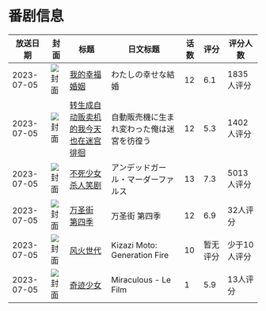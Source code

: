 # 番剧信息

|放送日期|封面|标题|日文标题|话数|评分|评分人数|
|---|---|---|---|---|---|---|
|2023-07-05|![封面](https://lain.bgm.tv/pic/cover/c/5f/b1/377125_WRoZD.jpg)|[我的幸福婚姻](https://bangumi.tv/subject/377125)|わたしの幸せな結婚|12|6.1|1835人评分|
|2023-07-05|![封面](https://lain.bgm.tv/pic/cover/c/03/34/392973_87i5W.jpg)|[转生成自动贩卖机的我今天也在迷宫徘徊](https://bangumi.tv/subject/392973)|自動販売機に生まれ変わった俺は迷宮を彷徨う|12|5.3|1402人评分|
|2023-07-05|![封面](https://lain.bgm.tv/pic/cover/c/6b/c0/425591_Llbje.jpg)|[不死少女 杀人笑剧](https://bangumi.tv/subject/425591)|アンデッドガール・マーダーファルス|13|7.3|5013人评分|
|2023-07-05|![封面](https://lain.bgm.tv/pic/cover/c/50/90/440072_94buz.jpg)|[万圣街 第四季](https://bangumi.tv/subject/440072)|万圣街 第四季|12|6.9|32人评分|
|2023-07-05|![封面](https://lain.bgm.tv/pic/cover/c/5c/8a/443174_nn27f.jpg)|[风火世代](https://bangumi.tv/subject/443174)|Kizazi Moto: Generation Fire|10|暂无评分|少于10人评分|
|2023-07-05|![封面](https://lain.bgm.tv/pic/cover/c/3e/b6/447189_jo339.jpg)|[奇迹少女](https://bangumi.tv/subject/447189)|Miraculous - Le Film|1|5.9|13人评分|
